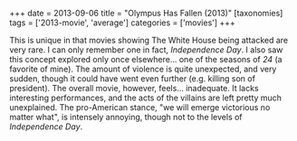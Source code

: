 +++
date = 2013-09-06
title = "Olympus Has Fallen (2013)"
[taxonomies]
tags = ['2013-movie', 'average']
categories = ['movies']
+++

This is unique in that movies showing The White House being attacked are
very rare. I can only remember one in fact, *Independence Day*. I also
saw this concept explored only once elsewhere... one of the seasons of
*24* (a favorite of mine). The amount of violence is quite unexpected,
and very sudden, though it could have went even further (e.g. killing
son of president). The overall movie, however, feels... inadequate. It
lacks interesting performances, and the acts of the villains are left
pretty much unexplained. The pro-American stance, "we will emerge
victorious no matter what", is intensely annoying, though not to the
levels of *Independence Day*.
